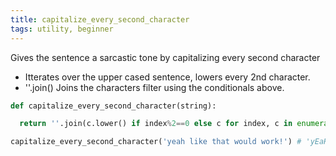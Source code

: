 ```yaml
---
title: capitalize_every_second_character
tags: utility, beginner
---
```


Gives the sentence a sarcastic tone by capitalizing every second character

- Itterates over the upper cased sentence, lowers every 2nd character.
- ''.join() Joins the characters filter using the conditionals above.

```py
def capitalize_every_second_character(string):

  return ''.join(c.lower() if index%2==0 else c for index, c in enumerate(string.upper()))
```

```py
capitalize_every_second_character('yeah like that would work!') # 'yEaH LiKe tHaT WoUlD WoRk!'
```
